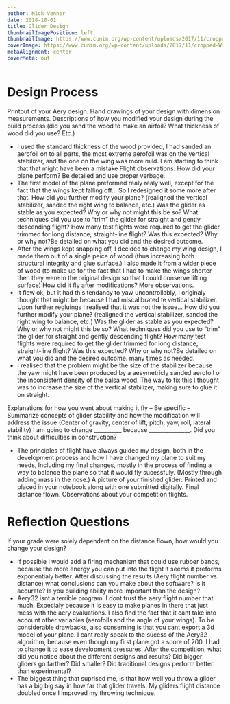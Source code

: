 ```yaml
---
author: Nick Venner
date: 2018-10-01
title: Glider Design
thumbnailImagePosition: left
thumbnailImage: https://www.cunim.org/wp-content/uploads/2017/11/cropped-Wilf-sunset-DG-1000_MG_0626.jpg
coverImage: https://www.cunim.org/wp-content/uploads/2017/11/cropped-Wilf-sunset-DG-1000_MG_0626.jpg
metaAlignment: center
coverMeta: out
---
```

# Design Process
Printout of your Aery design.
Hand drawings of your design with dimension measurements.
Descriptions of how you modified your design during the build process (did you sand the wood to make an airfoil? What thickness of wood did you use? Etc.)
- I used the standard thickness of the wood provided, I had sanded an aerofoil  on to all parts, the most extreme aerofoil was on the vertical stabilizer, and the one on the wing was more mild. I am starting to think that that might have been a mistake
Flight observations: How did your plane perform?  Be detailed and use proper verbage.
- The first model of the plane preformed realy realy well, except for the fact that the wings kept falling off... So I redesigned it some more after that.
How did you further modify your plane? (realigned the vertical stabilizer, sanded the right wing to balance, etc.) Was the glider as stable as you expected? Why or why not might this be so?  What techniques did you use to “trim” the glider for straight and gently descending flight?   How many test flights were required to get the glider trimmed for long distance, straight-line flight? Was this expected? Why or why not?Be detailed on what you did and the desired outcome.
- After the wings kept snapping off, I decided to change my wing design, I made them out of a single peice of wood (thus increasing both structural integrity and glue surface.) I also made it from a wider piece of wood (to make up for the fact that I had to make the wings shorter then they were in the original design so that I could conserve lifting surface)
How did it fly after modifications?  More observations.
- It flew ok, but it had this tendancy to yaw uncontrollably, I originaly thought that might be because I had miscalibrated te vertical stabilizer. Upon further regluings I realised that it was not the issue...
How did you further modify your plane? (realigned the vertical stabilizer, sanded the right wing to balance, etc.) Was the glider as stable as you expected? Why or why not might this be so?  What techniques did you use to “trim” the glider for straight and gently descending flight?   How many test flights were required to get the glider trimmed for long distance, straight-line flight? Was this expected? Why or why not?Be detailed on what you did and the desired outcome. many times as needed.
- I realised that the problem might be the size of the stabilizer because the yaw might have been produced by a aesymetricly sanded aerofoil or the inconsistent density of the balsa wood. The way to fix this I thought was to increase the size of the vertical stabilizer, making sure to glue it on straight.

Explanations for how you went about making it fly – Be specific – Summarize concepts of glider stability and how the modification will address the issue (Center of gravity, center of lift, pitch, yaw, roll, lateral stability)  I am going to change __________ because _______________.  Did you think about difficulties in construction?
- The principles of flight have always guided my design, both in the development process and how I have changed my plane to suit my needs, Including my final changes, mostly in the process of finding a way to balance the plane so that it would fly sucessfuly. (Mostly through adding mass in the nose.)
A picture of your finished glider:  Printed and placed in your notebook along with one submitted digitally.
Final distance flown. Observations about your competition flights.

# Reflection Questions
If your grade were solely dependent on the distance flown, how would you change your design?
- If possible I would add a firing mechanism that could use rubber bands, because the more energy you can put into the flight it seems it preforms exponentialy better.
After discussing the results (Aery flight number vs. distance) what conclusions can you make about the software?  Is it accurate?  Is you building ability more important than the design?
- Aery32 isnt a terrible program. I dont trust the aery flight number that much. Expecialy because it is easy to make planes in there that just mess with the aery evaluations. I also find the fact that it cant take into account other variables (aerofoils and the angle of your wings). To be considerable drawbacks, also conserning is that you cant export a 3d model of your plane. I cant realy speak to the sucess of the Aery32 algorithm, because even though my first plane got a score of 200. I had to change it to ease development pressures.
After the competition, what did you notice about the different designs and results?  Did bigger gliders go farther? Did smaller?  Did traditional designs perform better than experimental?
- The biggest thing that suprised me, is that how well you throw a glider has a big big say in how far that glider travels. My gliders flight distance doubled once I improved my throwing technique.
